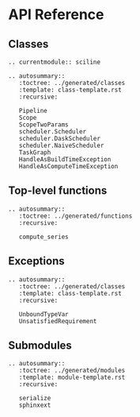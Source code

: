 # API Reference

## Classes

```{eval-rst}
.. currentmodule:: sciline

.. autosummary::
   :toctree: ../generated/classes
   :template: class-template.rst
   :recursive:

   Pipeline
   Scope
   ScopeTwoParams
   scheduler.Scheduler
   scheduler.DaskScheduler
   scheduler.NaiveScheduler
   TaskGraph
   HandleAsBuildTimeException
   HandleAsComputeTimeException
```

## Top-level functions

```{eval-rst}
.. autosummary::
   :toctree: ../generated/functions
   :recursive:

   compute_series
```

## Exceptions

```{eval-rst}
.. autosummary::
   :toctree: ../generated/classes
   :template: class-template.rst
   :recursive:

   UnboundTypeVar
   UnsatisfiedRequirement
```

## Submodules

```{eval-rst}
.. autosummary::
   :toctree: ../generated/modules
   :template: module-template.rst
   :recursive:

   serialize
   sphinxext
```